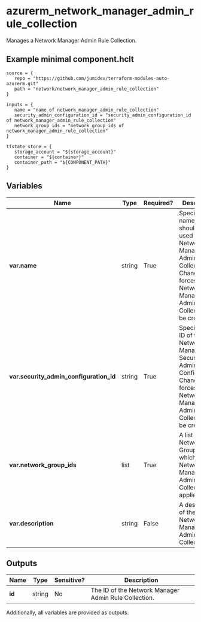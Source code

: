 # azurerm_network_manager_admin_rule_collection

Manages a Network Manager Admin Rule Collection.

## Example minimal component.hclt

```hcl
source = {
   repo = "https://github.com/jumidev/terraform-modules-auto-azurerm.git" 
   path = "network/network_manager_admin_rule_collection" 
}

inputs = {
   name = "name of network_manager_admin_rule_collection" 
   security_admin_configuration_id = "security_admin_configuration_id of network_manager_admin_rule_collection" 
   network_group_ids = "network_group_ids of network_manager_admin_rule_collection" 
}

tfstate_store = {
   storage_account = "${storage_account}" 
   container = "${container}" 
   container_path = "${COMPONENT_PATH}" 
}

```

## Variables

| Name | Type | Required? |  Description |
| ---- | ---- | --------- |  ----------- |
| **var.name** | string | True | Specifies the name which should be used for this Network Manager Admin Rule Collection. Changing this forces a new Network Manager Admin Rule Collection to be created. | 
| **var.security_admin_configuration_id** | string | True | Specifies the ID of the Network Manager Security Admin Configuration. Changing this forces a new Network Manager Admin Rule Collection to be created. | 
| **var.network_group_ids** | list | True | A list of Network Group ID which this Network Manager Admin Rule Collection applies to. | 
| **var.description** | string | False | A description of the Network Manager Admin Rule Collection. | 



## Outputs

| Name | Type | Sensitive? | Description |
| ---- | ---- | --------- | --------- |
| **id** | string | No  | The ID of the Network Manager Admin Rule Collection. | 

Additionally, all variables are provided as outputs.
